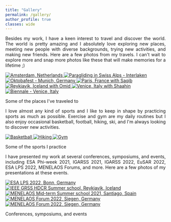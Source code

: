 ```yaml
---
title: "Gallery"
permalink: /gallery/
author_profile: true
classes: wide
---
```

<style>
p {
  text-align: justify;
}
</style>

Besides my work, I have a keen interest to travel and discover the world. The world is pretty amazing and I absolutely love exploring new places, meeting new people with diverse backgrounds, trying new activities, and making new friends. Here are a few photos from my travels. I can't wait to explore more and snap more photos like these that will make memories for a lifetime ;) 


<div class="gallery-scroll">
  <a href="/images/Travel/Amsterdam.jpeg" title="Amsterdam, Netherlands" class="image-popup">
    <img class="gallery-img" src="/images/Travel/Amsterdam.jpeg" alt="Amsterdam, Netherlands">
  </a>
  <a href="/images/Travel/Interlaken.jpeg" title="Paragliding in Swiss Alps - Interlaken" class="image-popup">
    <img class="gallery-img" src="/images/Travel/Interlaken.jpeg" alt="Paragliding in Swiss Alps - Interlaken">
  </a>
  <a href="/images/Travel/Munich - Octoberfest.jpeg" title="Oktobafest - Munich, Germany" class="image-popup">
    <img class="gallery-img" src="/images/Travel/Munich - Octoberfest.jpeg" alt="Oktobafest - Munich, Germany">
  </a>
  <a href="/images/Travel/Paris - With Saqib.jpeg" title="Paris, France with Saqib" class="image-popup">
    <img class="gallery-img" src="/images/Travel/Paris - With Saqib.jpeg" alt="Paris, France with Saqib">
  </a>
  <a href="/images/Travel/Reykjavik - With Omid.jpeg" title="Reykjavik, Iceland with Omid" class="image-popup">
    <img class="gallery-img" src="/images/Travel/Reykjavik - With Omid.jpeg" alt="Reykjavik, Iceland with Omid">
  </a>
    <a href="/images/Travel/Venice - With Shaahin.jpeg" title="Venice, Italy with Shaahin" class="image-popup">
    <img class="gallery-img" src="/images/Travel/Venice - With Shaahin.jpeg" alt="Venice, Italy with Shaahin">
  </a>
    <a href="/images/Travel/Venice - Biennale.jpeg" title="Biennale - Venice, Italy" class="image-popup">
    <img class="gallery-img" src="/images/Travel/Venice - Biennale.jpeg" alt="Biennale - Venice, Italy">
  </a>
</div>
<p class="gallery-caption">Some of the places I've traveled to</p>

I love almost any kind of sports and I like to keep in shape by practicing sports as much as possible. Exercise and gym are my daily routines but I also enjoy occasional basketball, football, hiking, ski, and I'm always looking to discover new activities.

<div class="gallery-scroll">
  <a href="/images/Sports/Basketball.jpeg" title="Basketball" class="image-popup">
    <img class="gallery-img" src="/images/Sports/Basketball.jpeg" alt="Basketball">
  </a>
  <a href="/images/Sports/Hiking.jpeg" title="Hiking" class="image-popup">
    <img class="gallery-img" src="/images/Sports/Hiking.jpeg" alt="Hiking">
  </a>
  <a href="/images/Sports/Gym2.jpeg" title="Gym" class="image-popup">
    <img class="gallery-img" src="/images/Sports/Gym2.jpeg" alt="Gym">
  </a>
</div>
<p class="gallery-caption">Some of the sports I practice</p>

I have presented my work at several conferences, symposiums, and events, including ESA Phi-week 2021, IGARSS 2021, IGARSS 2022, EuSAR 2022, ESA LPS 2022, MENELAOS Forums, and more. Here are a few photos of my presentations at these events.

<div class="gallery-scroll">
  <a href="/images/Conferences/Bonn - LPS.jpeg" title="ESA LPS 2022, Bonn, Germany" class="image-popup">
    <img class="gallery-img" src="/images/Conferences/Bonn - LPS.jpeg" alt="ESA LPS 2022, Bonn, Germany">
  </a>
  <a href="/images/Conferences/Reykjavik - HDCR.jpeg" title="IEEE GRSS HDCR Summer school, Reykjavik, Iceland" class="image-popup">
    <img class="gallery-img" src="/images/Conferences/Reykjavik - HDCR.jpeg" alt="IEEE GRSS HDCR Summer school, Reykjavik, Iceland">
  </a>
  <a href="/images/Conferences/Santiago - MENELAOS Presentation.jpeg" title="MENELAOS Mid-term Summer school 2021, Santiago, Spain" class="image-popup">
    <img class="gallery-img" src="/images/Conferences/Santiago - MENELAOS Presentation.jpeg" alt="MENELAOS Mid-term Summer school 2021, Santiago, Spain">
  </a>
    <a href="/images/Conferences/Siegen - MENELAOS Forum Presentation.jpeg" title="MENELAOS Forum 2022, Siegen, Germany" class="image-popup">
    <img class="gallery-img" src="/images/Conferences/Siegen - MENELAOS Forum Presentation.jpeg" alt="MENELAOS Forum 2022, Siegen, Germany">
  </a>
    <a href="/images/Conferences/Siegen - MENELAOS Forum - Group.jpeg" title="MENELAOS Forum 2022, Siegen, Germany" class="image-popup">
    <img class="gallery-img" src="/images/Conferences/Siegen - MENELAOS Forum - Group.jpeg" alt="MENELAOS Forum 2022, Siegen, Germany">
  </a>
</div>
<p class="gallery-caption">Conferences, symposiums, and events</p>
